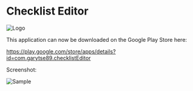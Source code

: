 Checklist Editor 
===============
![Logo](https://www.evernote.com/shard/s2/sh/8f24addd-db78-498a-9050-c1c6543d5706/49be28d76191d993032418e356b69a69/res/6e67bc69-6e1c-4941-8f8b-89b6f2cce6fd/skitch.png)

This application can now be downloaded on the Google Play Store here:

https://play.google.com/store/apps/details?id=com.garytse89.checklistEditor

Screenshot:

![Sample](https://www.evernote.com/shard/s2/sh/c3f560ac-c49a-47fd-b073-af637f5de993/e1ba1cfa205b0ac4e8ec67bf389943ca/res/31737d7f-45de-42c4-939c-db38b4bc8232/skitch.png?resizeSmall&width=832)